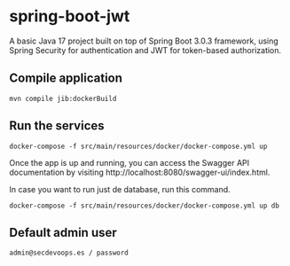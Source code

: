 # spring-boot-jwt


A basic Java 17 project built on top of Spring Boot 3.0.3 framework, using Spring Security for 
authentication and JWT for token-based authorization.


## Compile application

```
mvn compile jib:dockerBuild
```

## Run the services
```
docker-compose -f src/main/resources/docker/docker-compose.yml up
```
Once the app is up and running, you can access the Swagger API documentation by visiting 
http://localhost:8080/swagger-ui/index.html.

In case you want to run just de database, run this command.
```
docker-compose -f src/main/resources/docker/docker-compose.yml up db
```

## Default admin user
```
admin@secdevoops.es / password
```




